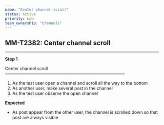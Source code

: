 ```yaml
---
name: "Center channel scroll"
status: Active
priority: Low
team_ownership: "Channels"
---
```


## MM-T2382: Center channel scroll

---

**Step 1**

Center channel scroll\
————————————————————————————

1. As the test user open a channel and scroll all the way to the bottom
2. As another user, make several post in the channel
3. As the test user observe the open channel

**Expected**

- As post appear from the other user, the channel is scrolled down so that post are always visible
